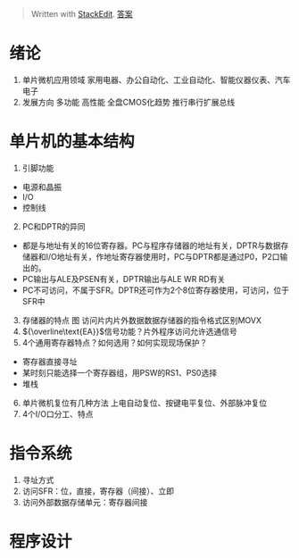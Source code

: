 > Written with [StackEdit](https://stackedit.io/).
> [答案](https://wenku.baidu.com/view/d2657490876fb84ae45c3b3567ec102de2bddfc9.html)
# 绪论
1. 单片微机应用领域
家用电器、办公自动化、工业自动化、智能仪器仪表、汽车电子
2. 发展方向
多功能 高性能 全盘CMOS化趋势 推行串行扩展总线
# 单片机的基本结构
1. 引脚功能
- 电源和晶振
- I/O
- 控制线
2. PC和DPTR的异同
- 都是与地址有关的16位寄存器。PC与程序存储器的地址有关，DPTR与数据存储器和I/O地址有关，作地址寄存器使用时，PC与DPTR都是通过P0，P2口输出的。
- PC输出与ALE及PSEN有关，DPTR输出与ALE WR RD有关
- PC不可访问，不属于SFR。DPTR还可作为2个8位寄存器使用，可访问，位于SFR中
3. 存储器的特点 图
访问片内片外数据数据存储器的指令格式区别MOVX
4. ${\overline\text{EA}}$信号功能？片外程序访问允许选通信号
5. 4个通用寄存器特点？如何选用？如何实现现场保护？
- 寄存器直接寻址
- 某时刻只能选择一个寄存器组，用PSW的RS1、PS0选择
- 堆栈
6. 单片微机复位有几种方法
上电自动复位、按键电平复位、外部脉冲复位
7. 4个I/O口分工、特点
# 指令系统
1. 寻址方式
2. 访问SFR：位，直接，寄存器（间接）、立即
3. 访问外部数据存储单元：寄存器间接
# 程序设计

<!--stackedit_data:
eyJoaXN0b3J5IjpbLTE5OTUzOTg3Niw4MzU3MzUxNzYsODYyNz
Y1MDU0LDE3MTg4NzYyNTUsLTUwMTA4MTExLC0xMjgyODk4MzM5
LDkzNzE5NzMzNywtNTY2NjQwMjAsLTQ3NTUxMzY0NywxNDA5Mz
Y5MTMwLC00OTc4MjE5MzAsNjE2MTIxODI1LDE4NDQyOTM4OTgs
LTYxODMzNjEyLC03ODg4MTkyNjgsMjAzNjg4OTk4MCwtMTMzNj
cwMDM4MywxNjU1NTc4ODE4LDE4Mjk2ODYwNDcsLTU0NDQxNTgx
N119
-->